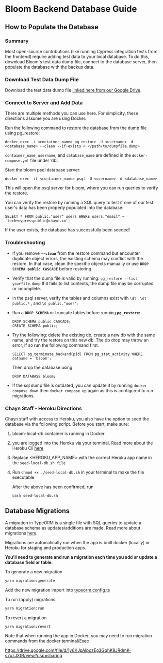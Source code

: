 # Bloom Backend Database Guide

## How to Populate the Database

### Summary

Most open-source contributions (like running Cypress integration tests from the frontend) require adding test data to your local database. To do this, download Bloom's test data dump file, connect to the database server, then populate the database with the backup data.

### Download Test Data Dump File

Download the test data dump file [linked here from our Google Drive](https://drive.google.com/file/d/1y6KJpAlpozEg3GqhK8JRdmK-s7uzJXtB/view?usp=drive_link).

### Connect to Server and Add Data

There are multiple methods you can use here. For simplicity, these directions assume you are using Docker.

Run the following command to restore the database from the dump file using pg_restore:

```
docker exec -i <container_name> pg_restore -U <username> -d <database_name> --clean --if-exists < </path/to/dumpfile.dump>
```

`container_name`, `username`, and `database_name` are defined in the `docker-compose.yml` file under ‘db’.

Start the bloom psql database server:

```
docker exec -it <container_name> psql -U <username> -d <database_name>
```

This will open the psql server for bloom, where you can run queries to verify the restore.

You can verify the restore by running a SQL query to test if one of our test user's data has been properly populated into the database:

```
SELECT * FROM public."user" users WHERE users."email" = 'tech+cypresspublic@chayn.co';
```

If the user exists, the database has successfully been seeded!

### Troubleshooting

- If you remove **`--clean`** from the restore command but encounter duplicate object errors, the existing schema may conflict with the restore. In that case, clean the specific objects manually or use **`DROP SCHEMA public CASCADE`** before restoring.
- Verify that the dump file is valid by running: `pg_restore --list yourfile.dump` If it fails to list contents, the dump file may be corrupted or incomplete.
- In the psql server, verify the tables and columns exist with `\dt` , `\dt public.*` , and `\d public."user";`
- Run a **`DROP SCHEMA`** or truncate tables before running **`pg_restore`:**
  ```
  DROP SCHEMA public CASCADE;
  CREATE SCHEMA public;
  ```
- Try the following: delete the existing db, create a new db with the same name, and try the restore on this new db. The db drop may throw an error, if so run the following command first.

  `SELECT pg_terminate_backend(pid) FROM pg_stat_activity WHERE datname = 'bloom';`

  Then drop the database using:

  `DROP DATABASE bloom;`

- If the sql dump file is outdated, you can update it by running `docker compose down` then `docker compose up` again as this is configured to run migrations.

### Chayn Staff - Heroku Directions

Chayn staff with access to Heroku, you also have the option to seed the database via the following script. Before you start, make sure:

1. bloom-local-db container is running in Docker
2. you are logged into the Heroku via your terminal. Read more about the Heroku Cli [here](https://devcenter.heroku.com/articles/heroku-cli)
3. Replace <HEROKU_APP_NAME> with the correct Heroku app name in the `seed-local-db.sh file`
4. Run `chmod +x ./seed-local-db.sh` in your terminal to make the file executable

   After the above has been confirmed, run

   ```bash
   bash seed-local-db.sh
   ```

## Database Migrations

A migration in TypeORM is a single file with SQL queries to update a database schema as updates/additions are made. Read more about migrations [here](https://github.com/typeorm/typeorm/blob/master/docs/migrations.md).

Migrations are automatically run when the app is built docker (locally) or Heroku for staging and production apps.

**You'll need to generate and run a migration each time you add or update a database field or table.**

To generate a new migration

```bash
yarn migration:generate
```

Add the new migration import into [typeorm.config.ts](./src/typeorm.config.ts)

To run (apply) migrations

```bash
yarn migration:run
```

To revert a migration

```bash
yarn migration:revert
```

Note that when running the app in Docker, you may need to run migration commands from the docker terminal/Exec

https://drive.google.com/file/d/1y6KJpAlpozEg3GqhK8JRdmK-s7uzJXtB/view?usp=sharing
